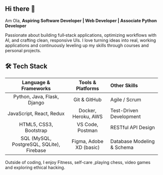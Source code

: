 ## Hi there 👋
Am Ola, **Aspiring Software Developer | Web Developer | Associate Python Developer**

Passionate about building full‑stack applications, optimizing workflows with AI, and crafting clean, responsive UIs.
I love turning ideas into real, working applications and continuously leveling up my skills through courses and personal projects.

## 🛠️ Tech Stack

| **Language & Frameworks** | **Tools & Platforms**    | **Other Skills**            |
| :-----------------------: | :----------------------: | :-------------------------- |
| Python, Java, Flask, Django     | Git & GitHub             | Agile / Scrum               |
| JavaScript, React, Redux  | Docker, Heroku, AWS      | Test-Driven Development     |
| HTML5, CSS3, Bootstrap    | VS Code, Postman         | RESTful API Design          |
| SQL (MySQL, PostgreSQL, SQLite), Firebase   | Figma, Adobe XD (basic)  | Database Modeling & Schema  |

Outside of coding, I enjoy Fitness, self-care ,playing chess, video games and exploring ethical hacking. 
<!--

-->
